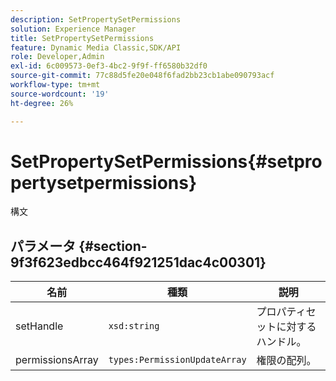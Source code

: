 ```yaml
---
description: SetPropertySetPermissions
solution: Experience Manager
title: SetPropertySetPermissions
feature: Dynamic Media Classic,SDK/API
role: Developer,Admin
exl-id: 6c009573-0ef3-4bc2-9f9f-ff6580b32df0
source-git-commit: 77c88d5fe20e048f6fad2bb23cb1abe090793acf
workflow-type: tm+mt
source-wordcount: '19'
ht-degree: 26%

---
```


# SetPropertySetPermissions{#setpropertysetpermissions}

構文

## パラメータ {#section-9f3f623edbcc464f921251dac4c00301}

| 名前 | 種類 | 説明 |
|---|---|---|
| setHandle | `xsd:string` | プロパティセットに対するハンドル。 |
| permissionsArray | `types:PermissionUpdateArray` | 権限の配列。 |
